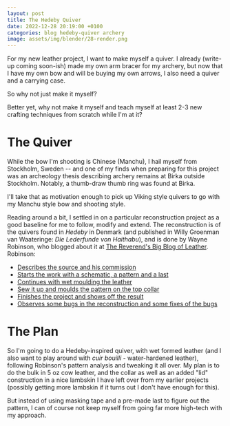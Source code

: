 ```yaml
---
layout: post
title: The Hedeby Quiver
date: 2022-12-28 20:19:00 +0100
categories: blog hedeby-quiver archery
image: assets/img/blender/28-render.png
---
```


For my new leather project, I want to make myself a quiver. I already (write-up coming soon-ish) made my own arm bracer for my archery, but now that I have my own bow and will be buying my own arrows, I also need a quiver and a carrying case.

So why not just make it myself?

Better yet, why not make it myself and teach myself at least 2-3 new crafting techniques from scratch while I'm at it?

# The Quiver

While the bow I'm shooting is Chinese (Manchu), I hail myself from Stockholm, Sweden -- and one of my finds when preparing for this project was an archeology thesis describing archery remains at Birka outside Stockholm. Notably, a thumb-draw thumb ring was found at Birka.

I'll take that as motivation enough to pick up Viking style quivers to go with my Manchu style bow and shooting style.

Reading around a bit, I settled in on a particular reconstruction project as a good baseline for me to follow, modify and extend. The reconstruction is of the quivers found in _Hedeby_ in Denmark (and published in Willy Groenman van Waateringe: _Die Lederfunde von Haithabu_), and is done by Wayne Robinson, who blogged about it at [The Reverend's Big Blog of Leather](https://leatherworkingreverend.wordpress.com/). Robinson:

* [Describes the source and his commission](https://leatherworkingreverend.wordpress.com/2017/01/10/leatherwork-from-hedeby/)
* [Starts the work with a schematic, a pattern and a last](https://leatherworkingreverend.wordpress.com/2017/01/20/hedeby-quiver-part-the-first/)
* [Continues with wet moulding the leather](https://leatherworkingreverend.wordpress.com/2017/02/10/hedeby-quiver-part-the-second/)
* [Sew it up and moulds the pattern on the top collar](https://leatherworkingreverend.wordpress.com/2017/03/16/hedeby-quiver-part-the-third/)
* [Finishes the project and shows off the result](https://leatherworkingreverend.wordpress.com/2017/04/04/hedeby-quiver-the-finish/)
* [Observes some bugs in the reconstruction and some fixes of the bugs](https://leatherworkingreverend.wordpress.com/2018/12/20/hedeby-quiver-mark-2/)



# The Plan

So I'm going to do a Hedeby-inspired quiver, with wet formed leather (and I also want to play around with _cuir bouilli_ - water-hardened leather), following Robinson's pattern analysis and tweaking it all over. My plan is to do the bulk in 5 oz cow leather, and the collar as well as an added "lid" construction in a nice lambskin I have left over from my earlier projects (possibly getting more lambskin if it turns out I don't have enough for this).

But instead of using masking tape and a pre-made last to figure out the pattern, I can of course not keep myself from going far more high-tech with my approach. 
